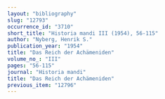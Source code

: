 ```yaml
---
layout: "bibliography"
slug: "12793"
occurrence_id: "3710"
short_title: "Historia mandi III (1954), 56-115"
author: "Nyberg, Henrik S."
publication_year: "1954"
title: "Das Reich der Achämeniden"
volume_no_: "III"
pages: "56-115"
journal: "Historia mandi"
title: "Das Reich der Achämeniden"
previous_item: "12796"
---
```


